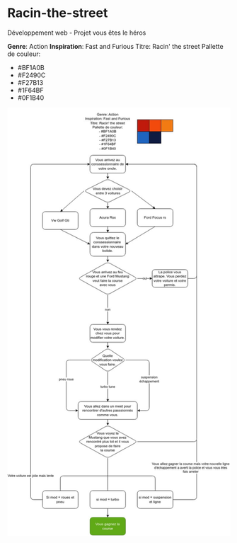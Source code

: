 # Racin-the-street
Développement web - Projet vous êtes le héros

**Genre**: Action
**Inspiration**: Fast and Furious
Titre: Racin' the street
Pallette de couleur:
- #BF1A0B
- #F2490C
- #F27B13
- #1F64BF
- #0F1B40

<img src="assets/Labelle_Matis_vous-etes-le-heros_582-324MO/images/labelle_matis_ps1.1 (1).jpg">
